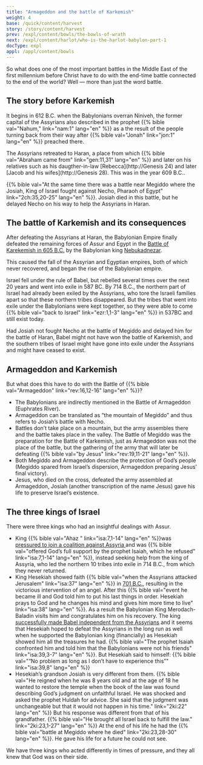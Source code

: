 ```yaml
---
title: "Armageddon and the battle of Karkemish"
weight: 4
base: /quick/content/harvest
story: /story/content/harvest
prev: /expl/content/bowls/the-bowls-of-wrath
next: /expl/content/harlot/who-is-the-harlot-babylon-part-1
docType: expl
appl: /appl/content/bowls
---
```


So what does one of the most important battles in the Middle East of the first millennium before Christ have to do with the end-time battle connected to the end of the world? Well — more than just the word battle.

## The story before Karkemish

<a name="9897"></a>
It begins in 612 B.C. when the Babylonians overran Niniveh, the former capital of the Assyrians also described in the prophet {{% bible val="Nahum," link="nam:1" lang="en" %}} as a the result of the people turning back from their way after {{% bible val="Jonah" link="jon:1" lang="en" %}} preached there.

The Assyrians retreated to Haran, a place from which {{% bible val="Abraham came from" link="gen:11,31" lang="en" %}} and later on his relatives such as his daugther-in-law [Rebecca](http://Genesis 24) and later [Jacob and his wifes](http://Genesis 28). This was in the year 609 B.C..

{{% bible val="At the same time there was a battle near Megiddo where the Josiah, King of Israel fought against Necho, Pharaoh of Egypt" link="2ch:35,20-25" lang="en" %}}. Josiah died in this battle, but he delayed Necho on his way to help the Assyrians in Haran.

## The battle of Karkemish and its consequences

<a name="ae51"></a>
After defeating the Assyrians at Haran, the Babylonian Empire finally defeated the remaining forces of Assur and Egypt in the [Battle of Karekemish in 605 B.C.](https://en.wikipedia.org/wiki/Battle_of_Carchemish) by the Babylonian king [Nebukadnezar](https://en.wikipedia.org/wiki/Nebuchadnezzar_II).

This caused the fall of the Assyrian and Egyptian empires, both of which never recovered, and began the rise of the Babylonian empire.

Israel fell under the rule of Babel, but rebelled several times over the next 20 years and went into exile in 587 BC. By 714 B.C., the northern part of Israel had already been exiled by the Assyrians, who tore the Israeli families apart so that these northern tribes disappeared. But the tribes that went into exile under the Babylonians were kept together, so they were able to come {{% bible val="back to Israel" link="ezr:1,1-3" lang="en" %}} in 537BC and still exist today.

Had Josiah not fought Necho at the battle of Megiddo and delayed him for the battle of Haran, Babel might not have won the battle of Karkemish, and the southern tribes of Israel might have gone into exile under the Assyrians and might have ceased to exist.

## Armageddon and Karkemish

<a name="3991"></a>
But what does this have to do with the Battle of {{% bible val="Armageddon" link="rev:16,12-16" lang="en" %}}?

- The Babylonians are indirectly mentioned in the Battle of Armageddon (Euphrates River).
- Armageddon can be translated as “the mountain of Megiddo” and thus refers to Josiah’s battle with Necho.
- Battles don’t take place on a mountain, but the army assembles there and the battle takes place in the valley. The Battle of Megiddo was the preparation for the Battle of Karkemish, just as Armageddon was not the place of the battle, but the gathering of the army that will later be defeating {{% bible val="by Jesus" link="rev:19,11-21" lang="en" %}}.
- Both Megiddo and Armageddon describe the protection of God’s people (Megiddo spared from Israel’s dispersion, Armageddon preparing Jesus’ final victory).
- Jesus, who died on the cross, defeated the army assembled at Armageddon, Josiah (another transcription of the name Jesus) gave his life to preserve Israel’s existence.

## The three kings of Israel

<a name="9892"></a>
There were three kings who had an insightful dealings with Assur.

- King {{% bible val="Ahaz " link="isa:7,1-14" lang="en" %}}was [pressured to join a coalition against Assyria ](https://en.wikipedia.org/wiki/Ahaz#Destruction_of_Northern_Kingdom)and was {{% bible val="offered God’s full support by the prophet Isaiah, which he refused" link="isa:7,1-14" lang="en" %}}, instead seeking help from the king of Assyria, who led the northern 10 tribes into exile in 714 B.C., from which they never returned.
- King Hesekiah showed faith {{% bible val="when the Assyrians attacked Jerusalem" link="isa:37" lang="en" %}} in [701 B.C.](https://en.wikipedia.org/wiki/Hezekiah#Political_moves_and_Assyrian_invasion), resulting in the victorious intervention of an angel. After this {{% bible val="event he became ill and God told him to put his last things in order. Hesekiah prays to God and he changes his mind and gives him more time to live" link="isa:38" lang="en" %}}. As a result the Babylonian King Merodach-Baladin visits him and congratulates him on his recovery. The king [successfully made Babel independent from the Assyrians](https://en.wikipedia.org/wiki/Marduk-apla-iddina_II) and it seems that Hesekiah hoped to defeat the Assyrians in the long run as well when he supported the Babylonian king (financially) as Hesekiah showed him all the treasures he had. {{% bible val="The prophet Isaiah confronted him and told him that the Babylonians were not his friends" link="isa:39,3-7" lang="en" %}}. But Hesekiah said to himself: {{% bible val="“No problem as long as I don’t have to experience this”" link="isa:39,8" lang="en" %}}
- Hesekiah’s grandson Josiah is very different from them. {{% bible val="He reigned when he was 8 years old and at the age of 18 he wanted to restore the temple when the book of the law was found describing God’s judgment on unfaithful Israel. He was shocked and asked the prophet Huldah for advice. She said that the judgment was unchangeable but that it would not happen in his time." link="2ki:22" lang="en" %}} But his response was different from that of his grandfather. {{% bible val="He brought all Israel back to fulfill the law." link="2ki:23,1-27" lang="en" %}} At the end of his life he had the {{% bible val="battle at Megiddo where he died" link="2ki:23,28-30" lang="en" %}}. He gave his life for a future he could not see.

We have three kings who acted differently in times of pressure, and they all knew that God was on their side.

